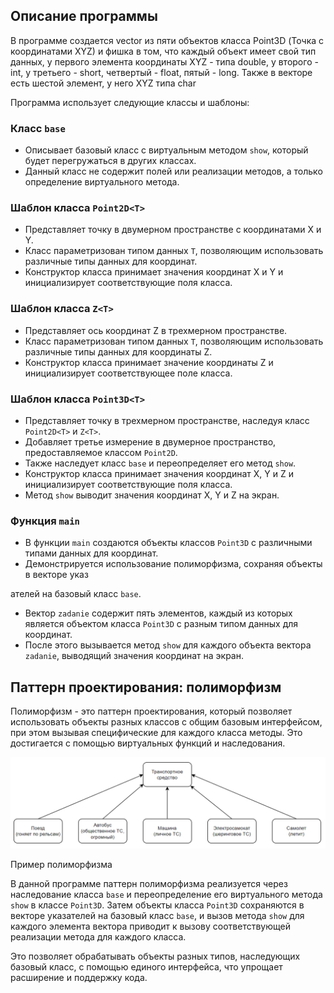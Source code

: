 ## Описание программы

В программе создается vector из пяти объектов класса Point3D (Точка с координатами XYZ) и фишка в том, что каждый объект имеет свой тип данных,
у первого элемента координаты XYZ - типа double, у второго - int, у третьего - short, четвертый - float, пятый - long.
Также в векторе есть шестой элемент, у него XYZ типа char

Программа использует следующие классы и шаблоны:

### Класс `base`

- Описывает базовый класс с виртуальным методом `show`, который будет перегружаться в других классах.
- Данный класс не содержит полей или реализации методов, а только определение виртуального метода.

### Шаблон класса `Point2D<T>`

- Представляет точку в двумерном пространстве с координатами X и Y.
- Класс параметризован типом данных `T`, позволяющим использовать различные типы данных для координат.
- Конструктор класса принимает значения координат X и Y и инициализирует соответствующие поля класса.

### Шаблон класса `Z<T>`

- Представляет ось координат Z в трехмерном пространстве.
- Класс параметризован типом данных `T`, позволяющим использовать различные типы данных для координаты Z.
- Конструктор класса принимает значение координаты Z и инициализирует соответствующее поле класса.

### Шаблон класса `Point3D<T>`

- Представляет точку в трехмерном пространстве, наследуя класс `Point2D<T>` и `Z<T>`.
- Добавляет третье измерение в двумерное пространство, предоставляемое классом `Point2D`.
- Также наследует класс `base` и переопределяет его метод `show`.
- Конструктор класса принимает значения координат X, Y и Z и инициализирует соответствующие поля класса.
- Метод `show` выводит значения координат X, Y и Z на экран.

### Функция `main`

- В функции `main` создаются объекты классов `Point3D` с различными типами данных для координат.
- Демонстрируется использование полиморфизма, сохраняя объекты в векторе указ

ателей на базовый класс `base`.
- Вектор `zadanie` содержит пять элементов, каждый из которых является объектом класса `Point3D` с разным типом данных для координат.
- После этого вызывается метод `show` для каждого объекта вектора `zadanie`, выводящий значения координат на экран.

## Паттерн проектирования: полиморфизм

Полиморфизм - это паттерн проектирования, который позволяет использовать объекты разных классов с общим базовым интерфейсом, при этом вызывая специфические для каждого класса методы. Это достигается с помощью виртуальных функций и наследования.

![](./img/1.png)

Пример полиморфизма

В данной программе паттерн полиморфизма реализуется через наследование класса `base` и переопределение его виртуального метода `show` в классе `Point3D`. Затем объекты класса `Point3D` сохраняются в векторе указателей на базовый класс `base`, и вызов метода `show` для каждого элемента вектора приводит к вызову соответствующей реализации метода для каждого класса.

Это позволяет обрабатывать объекты разных типов, наследующих базовый класс, с помощью единого интерфейса, что упрощает расширение и поддержку кода.